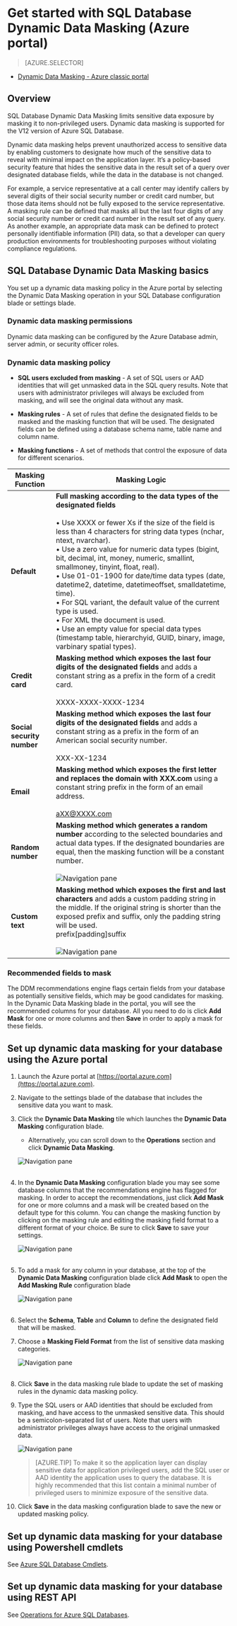 <properties
   pageTitle="Get started with SQL Database Dynamic Data Masking (Azure portal)"
   description="How to get started with SQL Database Dynamic Data Masking in the Azure portal"
   services="sql-database"
   documentationCenter=""
   authors="ronitr"
   manager="jeffreyg"
   editor="v-romcal"/>

<tags
   ms.service="sql-database"
   ms.devlang="NA"
   ms.topic="article"
   ms.tgt_pltfrm="NA"
   ms.workload="data-services"
   ms.date="10/20/2015"
   ms.author="ronitr; ronmat; v-romcal; sstein"/>


# Get started with SQL Database Dynamic Data Masking (Azure portal)

> [AZURE.SELECTOR]
- [Dynamic Data Masking - Azure classic portal](sql-database-dynamic-data-masking-get-started-portal.md)

## Overview

SQL Database Dynamic Data Masking limits sensitive data exposure by masking it to non-privileged users. Dynamic data masking is supported for the V12 version of Azure SQL Database.

Dynamic data masking helps prevent unauthorized access to sensitive data by enabling customers to designate how much of the sensitive data to reveal with minimal impact on the application layer. It’s a policy-based security feature that hides the sensitive data in the result set of a query over designated database fields, while the data in the database is not changed.

For example, a service representative at a call center may identify callers by several digits of their social security number or credit card number, but those data items should not be fully exposed to the service representative. A masking rule can be defined that masks all but the last four digits of any social security number or credit card number in the result set of any query. As another example, an appropriate data mask can be defined to protect personally identifiable information (PII) data, so that a developer can query production environments for troubleshooting purposes without violating compliance regulations.

## SQL Database Dynamic Data Masking basics

You set up a dynamic data masking policy in the Azure portal by selecting the Dynamic Data Masking operation in your SQL Database configuration blade or settings blade.


### Dynamic data masking permissions

Dynamic data masking can be configured by the Azure Database admin, server admin, or security officer roles.

### Dynamic data masking policy

* **SQL users excluded from masking** - A set of SQL users or AAD identities that will get unmasked data in the SQL query results. Note that users with administrator privileges will always be excluded from masking, and will see the original data without any mask.

* **Masking rules** - A set of rules that define the designated fields to be masked and the masking function that will be used. The designated fields can be defined using a database schema name, table name and column name.

* **Masking functions** - A set of methods that control the exposure of data for different scenarios.

| Masking Function | Masking Logic |
|----------|---------------|
| **Default**  |**Full masking according to the data types of the designated fields**<br/><br/>• Use XXXX or fewer Xs if the size of the field is less than 4 characters for string data types (nchar, ntext, nvarchar).<br/>• Use a zero value for numeric data types (bigint, bit, decimal, int, money, numeric, smallint, smallmoney, tinyint, float, real).<br/>• Use 01-01-1900 for date/time data types (date, datetime2, datetime, datetimeoffset, smalldatetime, time).<br/>• For SQL variant, the default value of the current type is used.<br/>• For XML the document <masked/> is used.<br/>• Use an empty value for special data types (timestamp  table, hierarchyid, GUID, binary, image, varbinary spatial types).
| **Credit card** |**Masking method which exposes the last four digits of the designated fields** and adds a constant string as a prefix in the form of a credit card.<br/><br/>XXXX-XXXX-XXXX-1234|
| **Social security number** |**Masking method which exposes the last four digits of the designated fields** and adds a constant string as a prefix in the form of an American social security number.<br/><br/>XXX-XX-1234 |
| **Email** | **Masking method which exposes the first letter and replaces the domain with XXX.com** using a constant string prefix in the form of an email address.<br/><br/>aXX@XXXX.com |
| **Random number** | **Masking method which generates a random number** according to the selected boundaries and actual data types. If the designated boundaries are equal, then the masking function will be a constant number.<br/><br/>![Navigation pane](./media/sql-database-dynamic-data-masking-get-started/1_DDM_Random_number.png) |
| **Custom text** | **Masking method which exposes the first and last characters** and adds a custom padding string in the middle. If the original string is shorter than the exposed prefix and suffix, only the padding string will be used. <br/>prefix[padding]suffix<br/><br/>![Navigation pane](./media/sql-database-dynamic-data-masking-get-started/2_DDM_Custom_text.png) |


<a name="Anchor1"></a>
### Recommended fields to mask

The DDM recommendations engine flags certain fields from your database as potentially sensitive fields, which may be good candidates for masking. In the Dynamic Data Masking blade in the portal, you will see the recommended columns for your database. All you need to do is click **Add Mask** for one or more columns and then **Save** in order to apply a mask for these fields.

## Set up dynamic data masking for your database using the Azure portal

1. Launch the Azure portal at [https://portal.azure.com](https://portal.azure.com).

2. Navigate to the settings blade of the database that includes the sensitive data you want to mask.

3. Click the **Dynamic Data Masking** tile which launches the **Dynamic Data Masking** configuration blade.

	* Alternatively, you can scroll down to the **Operations** section and click **Dynamic Data Masking**.

    ![Navigation pane](./media/sql-database-dynamic-data-masking-get-started/4_ddm_settings_tile.png)<br/><br/>


4. In the **Dynamic Data Masking** configuration blade you may see some database columns that the recommendations engine has flagged for masking. In order to accept the recommendations, just click **Add Mask** for one or more columns and a mask will be created based on the default type for this column. You can change the masking function by clicking on the masking rule and editing the masking field format to a different format of your choice. Be sure to click **Save** to save your settings.

    ![Navigation pane](./media/sql-database-dynamic-data-masking-get-started/5_ddm_recommendations.png)<br/><br/>


5. To add a mask for any column in your database, at the top of the **Dynamic Data Masking** configuration blade click **Add Mask** to open the **Add Masking Rule** configuration blade

    ![Navigation pane](./media/sql-database-dynamic-data-masking-get-started/6_ddm_add_mask.png)<br/><br/>

6. Select the **Schema**, **Table** and **Column** to define the designated field that will be masked.

7. Choose a **Masking Field Format** from the list of sensitive data masking categories.

    ![Navigation pane](./media/sql-database-dynamic-data-masking-get-started/7_ddm_mask_field_format.png)<br/><br/>		

8. Click **Save** in the data masking rule blade to update the set of masking rules in the dynamic data masking policy.

9. Type the SQL users or AAD identities that should be excluded from masking, and have access to the unmasked sensitive data. This should be a semicolon-separated list of users. Note that users with administrator privileges always have access to the original unmasked data.

    ![Navigation pane](./media/sql-database-dynamic-data-masking-get-started/8_ddm_excluded_users.png)

	>[AZURE.TIP] To make it so the application layer can display sensitive data for application privileged users, add the SQL user or AAD identity the application uses to query the database. It is highly recommended that this list contain a minimal number of privileged users to minimize exposure of the sensitive data.

10. Click **Save** in the data masking configuration blade to save the new or updated masking policy.

## Set up dynamic data masking for your database using Powershell cmdlets

See [Azure SQL Database Cmdlets](https://msdn.microsoft.com/library/azure/mt574084.aspx).


## Set up dynamic data masking for your database using REST API

See [Operations for Azure SQL Databases](https://msdn.microsoft.com/library/dn505719.aspx).

